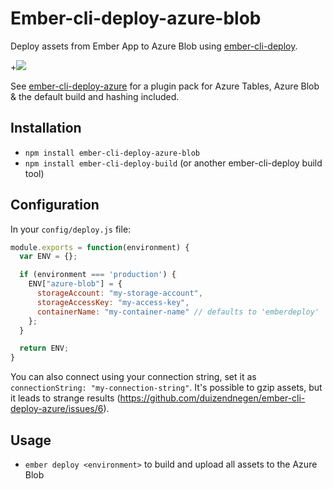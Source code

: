 # Ember-cli-deploy-azure-blob

Deploy assets from Ember App to Azure Blob using [ember-cli-deploy](https://github.com/ember-cli/ember-cli-deploy).

+[![](https://ember-cli-deploy.github.io/ember-cli-deploy-version-badges/plugins/ember-cli-deploy-azure-blob.svg)](http://ember-cli-deploy.github.io/ember-cli-deploy-version-badges/)

See [ember-cli-deploy-azure](https://github.com/duizendnegen/ember-cli-deploy-azure) for a plugin pack for Azure Tables, Azure Blob & the default build and hashing included.

## Installation

* `npm install ember-cli-deploy-azure-blob`
* `npm install ember-cli-deploy-build` (or another ember-cli-deploy build tool)

## Configuration

In your `config/deploy.js` file:
```javascript
module.exports = function(environment) {
  var ENV = {};

  if (environment === 'production') {
    ENV["azure-blob"] = {
      storageAccount: "my-storage-account",
      storageAccessKey: "my-access-key",
      containerName: "my-container-name" // defaults to 'emberdeploy'
    };
  }

  return ENV;
}
```

You can also connect using your connection string, set it as `connectionString: "my-connection-string"`.
It's possible to gzip assets, but it leads to strange results (https://github.com/duizendnegen/ember-cli-deploy-azure/issues/6).

## Usage

* `ember deploy <environment>` to build and upload all assets to the Azure Blob
